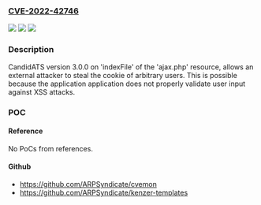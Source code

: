 ### [CVE-2022-42746](https://cve.mitre.org/cgi-bin/cvename.cgi?name=CVE-2022-42746)
![](https://img.shields.io/static/v1?label=Product&message=CandidATS&color=blue)
![](https://img.shields.io/static/v1?label=Version&message=n%2Fa&color=blue)
![](https://img.shields.io/static/v1?label=Vulnerability&message=Reflected%20cross-site%20scripting%20(XSS)&color=brighgreen)

### Description

CandidATS version 3.0.0 on 'indexFile' of the 'ajax.php' resource, allows an external attacker to steal the cookie of arbitrary users. This is possible because the application application does not properly validate user input against XSS attacks.

### POC

#### Reference
No PoCs from references.

#### Github
- https://github.com/ARPSyndicate/cvemon
- https://github.com/ARPSyndicate/kenzer-templates


